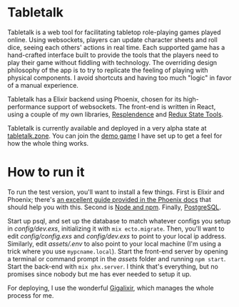 # Tabletalk

Tabletalk is a web tool for facilitating tabletop role-playing games played online. Using websockets, players can update character sheets and roll dice, seeing each others' actions in real time. Each supported game has a hand-crafted interface built to provide the tools that the players need to play their game without fiddling with technology. The overriding design philosophy of the app is to try to replicate the feeling of playing with physical components. I avoid shortcuts and having too much "logic" in favor of a manual experience.

Tabletalk has a Elixir backend using Phoenix, chosen for its high-performance support of websockets. The front-end is written in React, using a couple of my own libraries, [Resplendence](https://github.com/strangerelics/resplendence) and [Redux State Tools](https://github.com/strangerelics/redux-state-tools). 

Tabletalk is currently available and deployed in a very alpha state at [tabletalk.zone](https://tabletalk.zone). You can join the [demo game](https://tabletalk.zone/demo) I have set up to get a feel for how the whole thing works.

# How to run it

To run the test version, you'll want to install a few things. First is Elixir and Phoenix; there's [an excellent guide provided in the Phoenix docs](https://hexdocs.pm/phoenix/installation.html) that should help you with this. Second is [Node and npm](https://nodejs.org/en/download/). Finally, [PostgreSQL](https://www.postgresql.org/download/). 

Start up psql, and set up the database to match whatever configs you setup in *config/dev.exs*, initializing it with `mix ecto.migrate`. Then, you'll want to edit *config/config.exs* and *config/dev.exs* to point to your local ip address. Similarly, edit *assets/.env* to also point to your local machine (I'm using a trick where you use `mypcname.local`). Start the front-end server by opening a terminal or command prompt in the *assets* folder and running `npm start`. Start the back-end with `mix phx.server`. I think that's everything, but no promises since nobody but me has ever needed to setup it up.

For deploying, I use the wonderful [Gigalixir](https://gigalixir.com/), which manages the whole process for me.